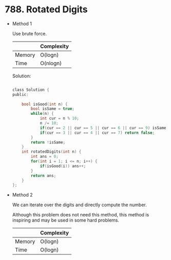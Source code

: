 # 788. Rotated Digits
- Method 1

    Use brute force.

    | |   Complexity  |
    | ----------- | ----------- | 
    |  Memory     | O(logn) | 
    |      Time       |  O(nlogn) | 


    Solution:

    ``` h

    class Solution {
    public:
        
        bool isGood(int n) {
            bool isSame = true;
            while(n) {
                int cur = n % 10;
                n /= 10;
                if(cur == 2 || cur == 5 || cur == 6 || cur == 9) isSame = false;
                if(cur == 3 || cur == 4 || cur == 7) return false;
            }
            return !isSame;
        }
        int rotatedDigits(int n) {
            int ans = 0;
            for(int i = 1; i <= n; i++) {
                if(isGood(i)) ans++;
            }
            return ans;
        }
    };

    ```

- Method 2

    We can iterate over the digits and directly compute the number. 

    Although this problem does not need this method, this method is inspiring and may be used in some hard problems.

    | |   Complexity  |
    | ----------- | ----------- | 
    |  Memory     | O(logn) | 
    |      Time       |  O(logn) | 




<br>